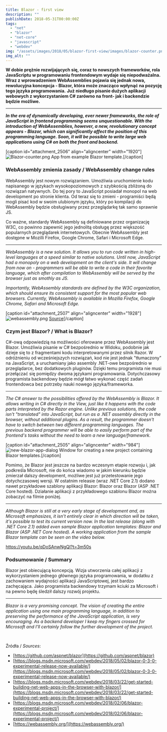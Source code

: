 ```yaml
---
title: Blazor - first view
description: ""
publishDate: 2018-05-31T00:00:00Z
tags: 
  - "net"
  - "blazor"
  - "net-core"
  - "javascript"
  - "webdev"
img: "/assets/images/2018/05/blazor-first-view/images/blazor-counter.png"
img_alt: ""
---
```


**W dobie prężnie rozwijających się, coraz to nowszych frameworków, rola JavaScriptu w programowaniu frontendowym wydaje się niepodważalna.** **Wraz z wprowadzeniem WebAssemblies pojawia się jednak nowa, rewolucyjna koncepcja - Blazor, która może znacząco wpłynąć na pozycję tego języka programowania.** **Już niedługo pisanie dużych aplikacji webowych z wykorzystaniem C# zarówno na front- jak i backendzie będzie możliwe.**

* * *

**_In the era of dynamically developing, ever newer frameworks, the role of JavaScript in frontend programming seems unquestionable. With the introduction of WebAssemblies, however, a new, revolutionary concept appears - Blazor, which can significantly affect the position of this programming language. Soon, it will be possible to write large web applications using C# on both the front and backend._**

[caption id="attachment_2506" align="aligncenter" width="1920"\]![Blazor-counter.png](images/blazor-counter.png) App from example Blazor template.[/caption]

### WebAssembly zmienia zasady / WebAssembly change rules

WebAssembly jest nowym rozwiązaniem. Umożliwia uruchomienie kodu napisanego w językach wysokopoziomowych z szybkością zbliżoną do rozwiązań natywnych. Do tej pory to JavaScript posiadał monopol na web development po stronie klienta. Od teraz się to zmieni - programiści będą mogli pisać kod w swoim ulubionym języku, który po kompilacji do WebAssembly będzie obsługiwany przez przeglądarkę tak samo sprawnie JS.

Co ważne, standardy WebAssembly są definiowane przez organizację W3C, co powinno zapewnić jego jednolitą obsługę przez większość popularnych przeglądarek internetowych. Obecnie WebAssembly jest dostępne w Mozilli Firefox, Google Chrome, Safari i Microsoft Edge.

* * *

_WebAssembly is a new solution. It allows you to run code written in high-level languages at a speed similar to native solutions. Until now, JavaScript had a monopoly on a web development on the client's side. It will change from now on - programmers will be able to write a code in their favorite language, which after compilation to WebAssembly will be served by the browser just as smothly as JS._

_Importantly, WebAssembly standards are defined by the W3C organization, which should ensure its consistent support for the most popular web browsers. Currently, WebAssembly is available in Mozilla Firefox, Google Chrome, Safari and Microsoft Edge._

[caption id="attachment_2507" align="aligncenter" width="1928"]![webassembly.png](images/webassembly.png) [Source](https://www.sitepoint.com/webassembly-is-overdue-javascript-for-large-projects/)[/caption]

### Czym jest Blazor? / What is Blazor?

C#-ową odpowiedzią na możliwości oferowane przez WebAssembly jest Blazor. Umożliwia pisanie w C# bezpośrednio w Widoku, podobnie jak dzieje się to z fragmentami kodu interpretowanymi przez silnik Razor. W odróżnieniu od wcześniejszych rozwiązań, kod nie jest jednak "tłumaczony" na JavaScript, a uruchamiany jako assembly .NET-owe bezpośrednio w przeglądarce, bez dodatkowych pluginów. Dzięki temu programista nie musi przełączać się pomiędzy dwoma językami programowania. Dotychczasowy programista backendowy będzie mógł łatwo wykonać część zadań frontendowca bez potrzeby nauki nowego języka/frameworka.

* * *

_The C# answer to the possibilities offered by the WebAssembly is Blazor. It allows writing in C# directly in the View, just like it happens with the code parts interpreted by the Razor engine. Unlike previous solutions, the code isn't "translated" into JavaScript, but run as a .NET assembly directly in the browser, without additional plugins. As a result, the programmer doesn't have to switch between two different programming languages. The previous backend programmer will be able to easily perform part of the frontend's tasks without the need to learn a new language/framework._

[caption id="attachment\_2505" align="aligncenter" width="984"]![new-blazor-app-dialog](images/new-blazor-app-dialog.png) Window for creating a new project containing Blazor templates.[/caption]

Pomimo, że Blazor jest jeszcze na bardzo wczesnym etapie rozwoju i, jak podkreśla Microsoft, nie do końca wiadomo w jakim kierunku będzie zmierzał dalszy development, możliwe jest już przetestowanie jego dotychczasowej wersji. W ostatnim releasie (wraz .NET Core 2.1) dodano nawet przykładowe szablony aplikacji Blazor: Blazor oraz Blazor (ASP .NET Core hosted). Działanie aplikacji z przykładowego szablonu Blazor można zobaczyć na filmie poniżej.

* * *

_Although Blazor is still at a very early stage of development and, as Microsoft emphasizes, it isn't entirely clear in which direction will be taken, it's possible to test its current version now. In the last release (along with .NET Core 2.1) added even sample Blazor application templates:_ _Blazor and Blazor (ASP .NET Core hosted). A working application from the sample Blazor template can be seen on the video below._

https://youtu.be/qDoSAnwNgQI?t=3m50s

### Podsumowanie / Summary

Blazor jest obiecującą koncepcją. Wizja utworzenia całej aplikacji z wykorzystaniem jednego głównego języka programowania, w dodatku z zachowaniem wydajności aplikacji JavaScriptowej, jest bardzo zachęcająca. Jako programista backendowy trzymam kciuki za Microsoft i na pewno będę śledził dalszy rozwój projektu.

* * *

_Blazor is a very promising concept. The vision of creating the entire application using one main programming language, in addition to preserving the performance of the JavaScript application, is very encouraging. As a backend developer I keep my fingers crossed for Microsoft and I'll certainly follow the further development of the project._

 

Źródła / _Sources_:

- [https://github.com/aspnet/blazor](https://github.com/aspnet/blazor)
- [https://blogs.msdn.microsoft.com/webdev/2018/05/02/blazor-0-3-0-experimental-release-now-available/](https://blogs.msdn.microsoft.com/webdev/2018/05/02/blazor-0-3-0-experimental-release-now-available/)
- [https://blogs.msdn.microsoft.com/webdev/2018/03/22/get-started-building-net-web-apps-in-the-browser-with-blazor/](https://blogs.msdn.microsoft.com/webdev/2018/03/22/get-started-building-net-web-apps-in-the-browser-with-blazor/)
- [https://blogs.msdn.microsoft.com/webdev/2018/02/06/blazor-experimental-project/](https://blogs.msdn.microsoft.com/webdev/2018/02/06/blazor-experimental-project/)
- [https://webassembly.org/](https://webassembly.org/)
